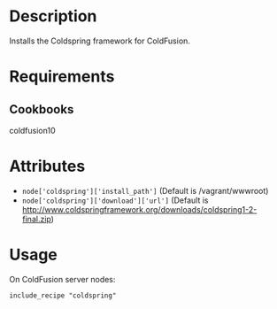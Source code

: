Description
===========

Installs the Coldspring framework for ColdFusion.

Requirements
============

Cookbooks
---------

coldfusion10

Attributes
==========

* `node['coldspring']['install_path']` (Default is /vagrant/wwwroot)
* `node['coldspring']['download']['url']` (Default is http://www.coldspringframework.org/downloads/coldspring1-2-final.zip)

Usage
=====

On ColdFusion server nodes:

    include_recipe "coldspring"


